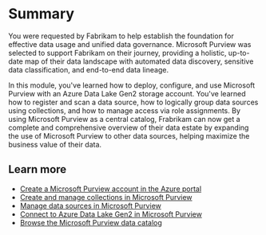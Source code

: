# Summary

You were requested by Fabrikam to help establish the foundation for effective data usage and unified data governance. Microsoft Purview was selected to support Fabrikam on their journey, providing a holistic, up-to-date map of their data landscape with automated data discovery, sensitive data classification, and end-to-end data lineage.

In this module, you've learned how to deploy, configure, and use Microsoft Purview with an Azure Data Lake Gen2 storage account. You've learned how to register and scan a data source, how to logically group data sources using collections, and how to manage access via role assignments. By using Microsoft Purview as a central catalog, Frabrikam can now get a complete and comprehensive overview of their data estate by expanding the use of Microsoft Purview to other data sources, helping maximize the business value of their data.

## Learn more

- [Create a Microsoft Purview account in the Azure portal](/azure/purview/create-catalog-portal)
- [Create and manage collections in Microsoft Purview](/azure/purview/how-to-create-and-manage-collections)
- [Manage data sources in Microsoft Purview](/azure/purview/manage-data-sources)
- [Connect to Azure Data Lake Gen2 in Microsoft Purview](/azure/purview/register-scan-adls-gen2)
- [Browse the Microsoft Purview data catalog](/azure/purview/how-to-browse-catalog)